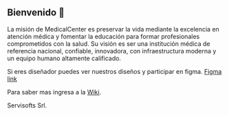 ## Bienvenido 👋

La misión de MedicalCenter es preservar la vida mediante la excelencia en atención médica y fomentar la educación para formar profesionales comprometidos con la salud. Su visión es ser una institución médica de referencia nacional, confiable, innovadora, con infraestructura moderna y un equipo humano altamente calificado.

Si eres diseñador puedes ver nuestros diseños y participar en figma.
[Figma link](https://www.figma.com/design/lx6pi6HxCCOAtXy3RIlXE5/MedicalCenterBO)

Para saber mas ingresa a la [Wiki](https://github.com/MedicalCenterBO/.github/wiki).

Servisofts Srl.
